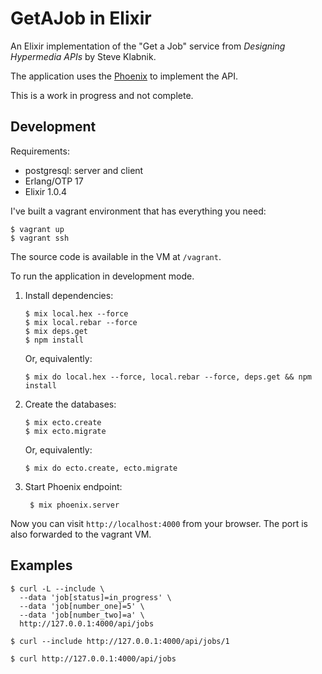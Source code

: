 GetAJob in Elixir
=================

An Elixir implementation of the "Get a Job" service from *Designing
Hypermedia APIs* by Steve Klabnik.

The application uses the [Phoenix](https://phoenixframework.org) to
implement the API.

This is a work in progress and not complete.

Development
-----------

Requirements:

- postgresql: server and client
- Erlang/OTP 17
- Elixir 1.0.4

I've built a vagrant environment that has everything you need:

```
$ vagrant up
$ vagrant ssh
```

The source code is available in the VM at `/vagrant`.

To run the application in development mode.

1. Install dependencies:

    ```
    $ mix local.hex --force
    $ mix local.rebar --force
    $ mix deps.get
    $ npm install
    ```

    Or, equivalently:

    ```
    $ mix do local.hex --force, local.rebar --force, deps.get && npm install
    ```

1. Create the databases:

    ```
    $ mix ecto.create
    $ mix ecto.migrate
    ```

    Or, equivalently:

    ```
    $ mix do ecto.create, ecto.migrate
    ```

1. Start Phoenix endpoint:

   ```console
    $ mix phoenix.server
    ```

Now you can visit `http://localhost:4000` from your browser. The port
is also forwarded to the vagrant VM.

Examples
--------

```console
$ curl -L --include \
  --data 'job[status]=in_progress' \
  --data 'job[number_one]=5' \
  --data 'job[number_two]=a' \
  http://127.0.0.1:4000/api/jobs
```

```console
$ curl --include http://127.0.0.1:4000/api/jobs/1
```

```
$ curl http://127.0.0.1:4000/api/jobs
```

